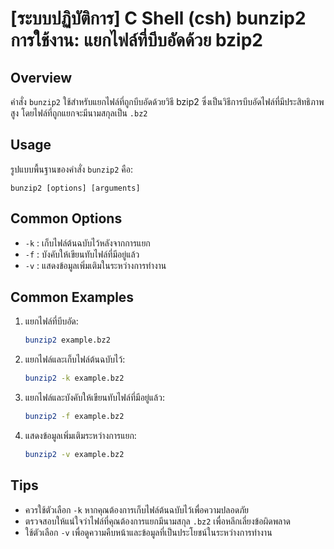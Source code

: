 # [ระบบปฏิบัติการ] C Shell (csh) bunzip2 การใช้งาน: แยกไฟล์ที่บีบอัดด้วย bzip2

## Overview
คำสั่ง `bunzip2` ใช้สำหรับแยกไฟล์ที่ถูกบีบอัดด้วยวิธี bzip2 ซึ่งเป็นวิธีการบีบอัดไฟล์ที่มีประสิทธิภาพสูง โดยไฟล์ที่ถูกแยกจะมีนามสกุลเป็น `.bz2`

## Usage
รูปแบบพื้นฐานของคำสั่ง `bunzip2` คือ:

```
bunzip2 [options] [arguments]
```

## Common Options
- `-k` : เก็บไฟล์ต้นฉบับไว้หลังจากการแยก
- `-f` : บังคับให้เขียนทับไฟล์ที่มีอยู่แล้ว
- `-v` : แสดงข้อมูลเพิ่มเติมในระหว่างการทำงาน

## Common Examples
1. แยกไฟล์ที่บีบอัด:
   ```bash
   bunzip2 example.bz2
   ```

2. แยกไฟล์และเก็บไฟล์ต้นฉบับไว้:
   ```bash
   bunzip2 -k example.bz2
   ```

3. แยกไฟล์และบังคับให้เขียนทับไฟล์ที่มีอยู่แล้ว:
   ```bash
   bunzip2 -f example.bz2
   ```

4. แสดงข้อมูลเพิ่มเติมระหว่างการแยก:
   ```bash
   bunzip2 -v example.bz2
   ```

## Tips
- ควรใช้ตัวเลือก `-k` หากคุณต้องการเก็บไฟล์ต้นฉบับไว้เพื่อความปลอดภัย
- ตรวจสอบให้แน่ใจว่าไฟล์ที่คุณต้องการแยกมีนามสกุล `.bz2` เพื่อหลีกเลี่ยงข้อผิดพลาด
- ใช้ตัวเลือก `-v` เพื่อดูความคืบหน้าและข้อมูลที่เป็นประโยชน์ในระหว่างการทำงาน